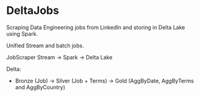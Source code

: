 # DeltaJobs
Scraping Data Engineering jobs from LinkedIn and storing in Delta Lake using Spark.

Unified Stream and batch jobs.

JobScraper Stream -> Spark -> Delta Lake

Delta:
- Bronze (Job)  -> Silver (Job + Terms) -> Gold (AggByDate, AggByTerms and AggByCountry)
